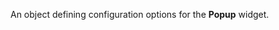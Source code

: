 <!--**
/*-------------------------------------------
    Auto-generated file. Do not modify.
-------------------------------------------

**-->

<!--shortDescription-->
An object defining configuration options for the **Popup** widget.
<!--/shortDescription-->

<!--fullDescription-->

<!--/fullDescription-->
